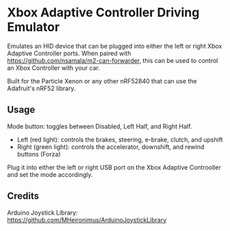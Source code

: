 # Xbox Adaptive Controller Driving Emulator

Emulates an HID device that can be plugged into either the left or right Xbox Adaptive Controller ports. When paired with https://github.com/nsamala/m2-can-forwarder, this can be used to control an Xbox Controller with your car.

Built for the Particle Xenon or any other nRF52840 that can use the Adafruit's nRF52 library.

## Usage

Mode button: toggles between Disabled, Left Half, and Right Half.

* Left (red light): controls the brakes, steering, e-brake, clutch, and upshift
* Right (green light): controls the accelerator, downshift, and rewind buttons (Forza)

Plug it into either the left or right USB port on the Xbox Adaptive Controoller and set the mode accordingly.

## Credits

Arduino Joystick Library: https://github.com/MHeironimus/ArduinoJoystickLibrary
